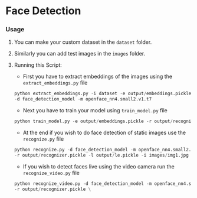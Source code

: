 # Face Detection

### Usage
1. You can make your custom dataset in the ```dataset``` folder.
2. Similarly you can add test images in the ```images``` folder.
3. Running this Script: 
	- First you have to extract embeddings of the images using the ```extract_embeddings.py``` file

	```python
	python extract_embeddings.py -i dataset -e output/embeddings.pickle \
	-d face_detection_model -m openface_nn4.small2.v1.t7
	```

	- Next you have to train your model using ```train_model.py``` file

	```python
	python train_model.py -e output/embeddings.pickle -r output/recognizer.pickle -l output/le.pickle
	```

	- At the end if you wish to do face detection of static images use the ```recognize.py``` file

	```python
	python recognize.py -d face_detection_model -m openface_nn4.small2.v1.t7 \
	-r output/recognizer.pickle -l output/le.pickle -i images/img1.jpg
	```

	- If you wish to detect faces live using the video camera run the ```recognize_video.py``` file

	```python
	python recognize_video.py -d face_detection_model -m openface_nn4.small2.v1.t7 \
	-r output/recognizer.pickle \
	```
